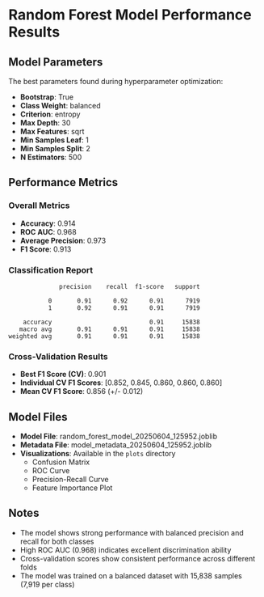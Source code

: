 # Random Forest Model Performance Results

## Model Parameters
The best parameters found during hyperparameter optimization:
- **Bootstrap**: True
- **Class Weight**: balanced
- **Criterion**: entropy
- **Max Depth**: 30
- **Max Features**: sqrt
- **Min Samples Leaf**: 1
- **Min Samples Split**: 2
- **N Estimators**: 500

## Performance Metrics
### Overall Metrics
- **Accuracy**: 0.914
- **ROC AUC**: 0.968
- **Average Precision**: 0.973
- **F1 Score**: 0.913

### Classification Report
```
              precision    recall  f1-score   support

           0       0.91      0.92      0.91      7919
           1       0.92      0.91      0.91      7919

    accuracy                           0.91     15838
   macro avg       0.91      0.91      0.91     15838
weighted avg       0.91      0.91      0.91     15838
```

### Cross-Validation Results
- **Best F1 Score (CV)**: 0.901
- **Individual CV F1 Scores**: [0.852, 0.845, 0.860, 0.860, 0.860]
- **Mean CV F1 Score**: 0.856 (+/- 0.012)

## Model Files
- **Model File**: random_forest_model_20250604_125952.joblib
- **Metadata File**: model_metadata_20250604_125952.joblib
- **Visualizations**: Available in the `plots` directory
  - Confusion Matrix
  - ROC Curve
  - Precision-Recall Curve
  - Feature Importance Plot

## Notes
- The model shows strong performance with balanced precision and recall for both classes
- High ROC AUC (0.968) indicates excellent discrimination ability
- Cross-validation scores show consistent performance across different folds
- The model was trained on a balanced dataset with 15,838 samples (7,919 per class) 
